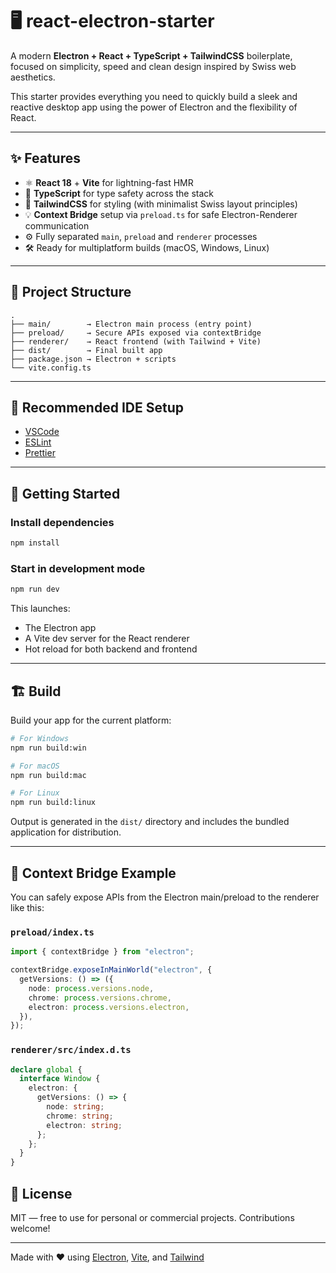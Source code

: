 # 🖥️ react-electron-starter

A modern **Electron + React + TypeScript + TailwindCSS** boilerplate, focused on simplicity, speed and clean design inspired by Swiss web aesthetics.

This starter provides everything you need to quickly build a sleek and reactive desktop app using the power of Electron and the flexibility of React.

---

## ✨ Features

- ⚛️ **React 18** + **Vite** for lightning-fast HMR
- 🧠 **TypeScript** for type safety across the stack
- 🌈 **TailwindCSS** for styling (with minimalist Swiss layout principles)
- 💡 **Context Bridge** setup via `preload.ts` for safe Electron-Renderer communication
- ⚙️ Fully separated `main`, `preload` and `renderer` processes
- 🛠️ Ready for multiplatform builds (macOS, Windows, Linux)

---

## 📁 Project Structure

```
.
├── main/        → Electron main process (entry point)
├── preload/     → Secure APIs exposed via contextBridge
├── renderer/    → React frontend (with Tailwind + Vite)
├── dist/        → Final built app
├── package.json → Electron + scripts
└── vite.config.ts
```

---

## 🧰 Recommended IDE Setup

- [VSCode](https://code.visualstudio.com/)
- [ESLint](https://marketplace.visualstudio.com/items?itemName=dbaeumer.vscode-eslint)
- [Prettier](https://marketplace.visualstudio.com/items?itemName=esbenp.prettier-vscode)

---

## 🚀 Getting Started

### Install dependencies

```bash
npm install
```

### Start in development mode

```bash
npm run dev
```

This launches:

- The Electron app
- A Vite dev server for the React renderer
- Hot reload for both backend and frontend

---

## 🏗️ Build

Build your app for the current platform:

```bash
# For Windows
npm run build:win

# For macOS
npm run build:mac

# For Linux
npm run build:linux
```

Output is generated in the `dist/` directory and includes the bundled application for distribution.

---

## 🔐 Context Bridge Example

You can safely expose APIs from the Electron main/preload to the renderer like this:

### `preload/index.ts`

```ts
import { contextBridge } from "electron";

contextBridge.exposeInMainWorld("electron", {
  getVersions: () => ({
    node: process.versions.node,
    chrome: process.versions.chrome,
    electron: process.versions.electron,
  }),
});
```

### `renderer/src/index.d.ts`

```ts
declare global {
  interface Window {
    electron: {
      getVersions: () => {
        node: string;
        chrome: string;
        electron: string;
      };
    };
  }
}
```

## 📜 License

MIT — free to use for personal or commercial projects. Contributions welcome!

---

Made with ❤️ using [Electron](https://www.electronjs.org/), [Vite](https://vitejs.dev/), and [Tailwind](https://tailwindcss.com/)
